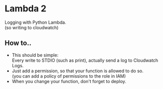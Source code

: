 # Lambda 2

Logging with Python Lambda.  
(so writing to cloudwatch)

## How to..

- This should be simple:  
Every write to STDIO (such as print), actually send a log to Cloudwatch Logs.  
- Just add a permission, so that your function is allowed to do so.  
(you can add a policy of permissions to the role in IAM)
- When you change your function, don't forget to deploy.